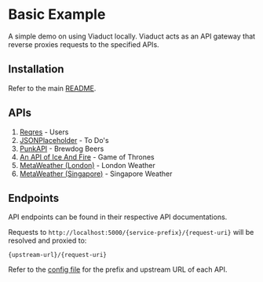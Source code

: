 # Basic Example

A simple demo on using Viaduct locally. Viaduct acts as an API gateway that reverse proxies requests to the specified APIs.

## Installation

Refer to the main [README](https://github.com/jace-ys/viaduct#basic-example).

## APIs
1. [Reqres](https://reqres.in) - Users
2. [JSONPlaceholder](https://jsonplaceholder.typicode.com) - To Do's
3. [PunkAPI](https://punkapi.com/documentation/v2) - Brewdog Beers
4. [An API of Ice And Fire](https://anapioficeandfire.com/) - Game of Thrones
5. [MetaWeather (London)](https://www.metaweather.com/api/) - London Weather
5. [MetaWeather (Singapore)](https://www.metaweather.com/api/) - Singapore Weather

## Endpoints

API endpoints can be found in their respective API documentations.

Requests to `http://localhost:5000/{service-prefix}/{request-uri}` will be resolved and proxied to:

```
{upstream-url}/{request-uri}
```

Refer to the [config file](https://github.com/jace-ys/viaduct/blob/master/examples/basic/config.yml) for the prefix and upstream URL of each API.
